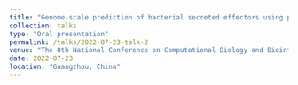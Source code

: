 ```yaml
---
title: "Genome-scale prediction of bacterial secreted effectors using pre-trained protein language model"
collection: talks
type: "Oral presentation"
permalink: /talks/2022-07-23-talk-2
venue: "The 8th National Conference on Computational Biology and Bioinformatics"
date: 2022-07-23
location: "Guangzhou, China"
---
```

